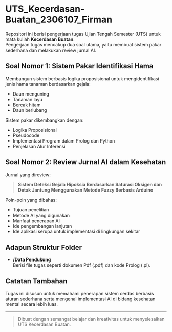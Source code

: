 # UTS_Kecerdasan-Buatan_2306107_Firman


Repositori ini berisi pengerjaan tugas Ujian Tengah Semester (UTS) untuk mata kuliah **Kecerdasan Buatan**.  
Pengerjaan tugas mencakup dua soal utama, yaitu membuat sistem pakar sederhana dan melakukan review jurnal AI.

## Soal Nomor 1: Sistem Pakar Identifikasi Hama

Membangun sistem berbasis logika proposisional untuk mengidentifikasi jenis hama tanaman berdasarkan gejala:
- Daun menguning
- Tanaman layu
- Bercak hitam
- Daun berlubang

Sistem pakar dikembangkan dengan:
- Logika Proposisional
- Pseudocode
- Implementasi Program dalam Prolog dan Python
- Penjelasan Alur Inferensi

##  Soal Nomor 2: Review Jurnal AI dalam Kesehatan

Jurnal yang direview:
> **Sistem Deteksi Gejala Hipoksia Berdasarkan Saturasi Oksigen dan Detak Jantung Menggunakan Metode Fuzzy Berbasis Arduino**

Poin-poin yang dibahas:
- Tujuan penelitian
- Metode AI yang digunakan
- Manfaat penerapan AI
- Ide pengembangan lanjutan
- Ide aplikasi serupa untuk implementasi di lingkungan sekitar

## Adapun Struktur Folder

- **/Data Pendukung**  
  Berisi file tugas seperti dokumen Pdf (.pdf) dan kode Prolog (.pl).

## Catatan Tambahan

Tugas ini disusun untuk memahami penerapan sistem cerdas berbasis aturan sederhana serta mengenal implementasi AI di bidang kesehatan mental secara lebih luas.

---

> Dibuat dengan semangat belajar dan kreativitas untuk menyelesaikan UTS Kecerdasan Buatan.
